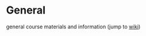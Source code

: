 # General
general course materials and information
(jump to [wiki](https://github.com/galastrostats/general/wiki))
